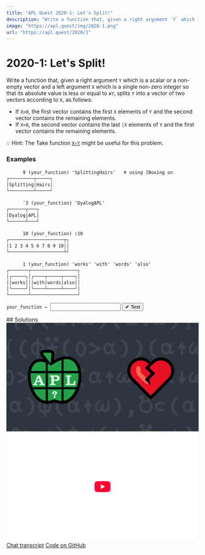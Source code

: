 ```yaml
---
title: "APL Quest 2020-1: Let's Split!"
description: "Write a function that, given a right argument `Y` which is a scalar or a non-empty vector and a left argument `X` which is a single non-zero integer so that its absolute value is less or equal to `≢Y`, splits `Y` into a vector of two vectors according to `X`."
image: "https://apl.quest/img/2020-1.png"
url: "https://apl.quest/2020/1"
---
```


# <span class=s>2020-</span>1: Let's Split!
<!-- Write a function that, given a right argument `Y` which is a scalar or a non-empty vector and a left argument `X` which is a single non-zero integer so that its absolute value is less or equal to `≢Y`, splits `Y` into a vector of two vectors according to `X`. -->
Write a function that, given a right argument `Y` which is a scalar or a non-empty vector and a left argument `X` which is a single non-zero integer so that its absolute value is less or equal to `≢Y`, splits `Y` into a vector of two vectors according to `X`, as follows:
- If `X>0`, the first vector contains the first `X` elements of `Y` and the second vector contains the remaining elements.
- If `X<0`, the second vector contains the last `|X` elements of `Y` and the first vector contains the remaining elements.

💡 Hint: The Take function [`X↑Y`](http://help.dyalog.com/latest/#Language/Primitive%20Functions/Take.htm) might be useful for this problem.

### Examples

```APL
      9 (your_function) 'SplittingHairs'   ⍝ using ]Boxing on
┌─────────┬─────┐
│Splitting│Hairs│
└─────────┴─────┘

      ¯3 (your_function) 'DyalogAPL'
┌──────┬───┐
│Dyalog│APL│
└──────┴───┘

      10 (your_function) ⍳10
┌────────────────────┬┐
│1 2 3 4 5 6 7 8 9 10││
└────────────────────┴┘

      1 (your_function) 'works' 'with' 'words' 'also'
┌───────┬─────────────────┐
│┌─────┐│┌────┬─────┬────┐│
││works│││with│words│also││
│└─────┘│└────┴─────┴────┘│
└───────┴─────────────────┘
```
<div class="pdiv">
  <code onclick="p_Input.focus()">your_function ← </code><input id="p_Input" autocomplete="off" spellcheck="false" oninput="this.parentElement.querySelector`button`.disabled=false;localStorage.setItem(window.location.pathname,this.value)" onkeypress="subm(event)">
  <button onclick="alert$.next`Testing…`;submitSolution`p`" class="md-button md-button--primary">&#x2714; Test</button>
</div>
<blockquote id="p_Output"></blockquote>
## Solutions
<div onclick="play(this)" title="Video on YouTube" class="yt">
<img alt="Video Thumbnail" src="../../img/2020-1.png">
<img alt="YouTube" src="../../img/yt-big.png">
</div>
<a href="https://chat.stackexchange.com/transcript/52405?m=63767556#63767556" target="_blank" class="md-button md-button--primary">Chat transcript</a>
<a href="https://github.com/dyalog/apl.quest/tree/main/2020/1.apl" target="_blank" class="md-button md-button--primary right">Code on GitHub</a>

<script>
    testCases={"a":[["9","'SplittingHairs'"],["¯3","'DyalogAPL'"],["1","'works' 'with' 'words' 'also'"],["?9","?⍨9"]],"b":[["1","2"],["¯1","?100"],["10","⍳10"],["¯10","⍳10"],["1","⊂'word'"],["¯1","⊂'word'"]],"f":"{(⍺<0)⌽(⍺↑⍵)(⍺↓⍵)}","p":"⊢"}
    p_Input.value=localStorage.getItem(window.location.pathname)
    play=e=>e.outerHTML=`<iframe src="https://www.youtube.com/embed/2grlocFykmI?list=PLYKQVqyrAEj9wDIUyLDGtDAFTKY38BUMN&autoplay=1" title="<span class=s>2020-</span>1: Let's Split! (APL Quest 2020-1)" frameborder="0" allow="accelerometer; autoplay; clipboard-write; encrypted-media; gyroscope; picture-in-picture; web-share" referrerpolicy="strict-origin-when-cross-origin" allowfullscreen></iframe>`
</script>

